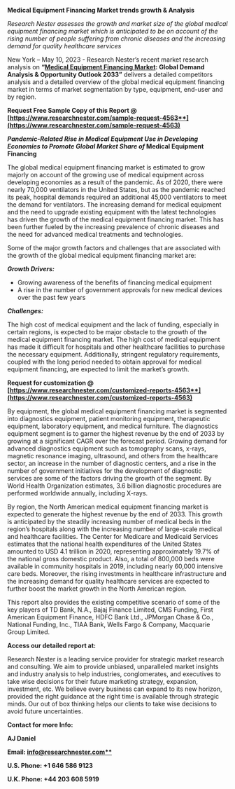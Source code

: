 ﻿**Medical Equipment Financing Market trends growth & Analysis**

*Research Nester assesses the growth and market size of the global medical equipment financing market which is anticipated to be on account of the rising number of people suffering from chronic diseases and the increasing demand for quality healthcare services*

New York – May 10, 2023 - Research Nester’s recent market research analysis on **“[Medical Equipment Financing Market](https://www.researchnester.com/reports/medical-equipment-financing-market/4563): Global Demand Analysis & Opportunity Outlook 2033”** delivers a detailed competitors analysis and a detailed overview of the global medical equipment financing market in terms of market segmentation by type, equipment, end-user and by region. 

**Request Free Sample Copy of this Report @ [https://www.researchnester.com/sample-request-4563**](https://www.researchnester.com/sample-request-4563)**

***Pandemic-Related Rise in Medical Equipment Use in Developing Economies to Promote Global Market Share of* Medical Equipment Financing**

The global medical equipment financing market is estimated to grow majorly on account of the growing use of medical equipment across developing economies as a result of the pandemic. As of 2020, there were nearly 70,000 ventilators in the United States, but as the pandemic reached its peak, hospital demands required an additional 45,000 ventilators to meet the demand for ventilators. The increasing demand for medical equipment and the need to upgrade existing equipment with the latest technologies has driven the growth of the medical equipment financing market. This has been further fueled by the increasing prevalence of chronic diseases and the need for advanced medical treatments and technologies. 

Some of the major growth factors and challenges that are associated with the growth of the global medical equipment financing market are: 

***Growth Drivers:***

- Growing awareness of the benefits of financing medical equipment
- A rise in the number of government approvals for new medical devices over the past few years

***Challenges:***

The high cost of medical equipment and the lack of funding, especially in certain regions, is expected to be major obstacle to the growth of the medical equipment financing market. The high cost of medical equipment has made it difficult for hospitals and other healthcare facilities to purchase the necessary equipment. Additionally, stringent regulatory requirements, coupled with the long period needed to obtain approval for medical equipment financing, are expected to limit the market’s growth.

**Request for customization @  [https://www.researchnester.com/customized-reports-4563**](https://www.researchnester.com/customized-reports-4563)**

By equipment, the global medical equipment financing market is segmented into diagnostics equipment, patient monitoring equipment, therapeutic equipment, laboratory equipment, and medical furniture. The diagnostics equipment segment is to garner the highest revenue by the end of 2033 by growing at a significant CAGR over the forecast period. Growing demand for advanced diagnostics equipment such as tomography scans, x-rays, magnetic resonance imaging, ultrasound, and others from the healthcare sector, an increase in the number of diagnostic centers, and a rise in the number of government initiatives for the development of diagnostic services are some of the factors driving the growth of the segment. By World Health Organization estimates, 3.6 billion diagnostic procedures are performed worldwide annually, including X-rays.

By region, the North American medical equipment financing market is expected to generate the highest revenue by the end of 2033. This growth is anticipated by the steadily increasing number of medical beds in the region’s hospitals along with the increasing number of large-scale medical and healthcare facilities. The Center for Medicare and Medicaid Services estimates that the national health expenditures of the United States amounted to USD 4.1 trillion in 2020, representing approximately 19.7% of the national gross domestic product. Also, a total of 800,000 beds were available in community hospitals in 2019, including nearly 60,000 intensive care beds. Moreover, the rising investments in healthcare infrastructure and the increasing demand for quality healthcare services are expected to further boost the market growth in the North American region.

This report also provides the existing competitive scenario of some of the key players of TD Bank, N.A., Bajaj Finance Limited, CMS Funding, First American Equipment Finance, HDFC Bank Ltd., JPMorgan Chase & Co., National Funding, Inc., TIAA Bank, Wells Fargo & Company, Macquarie Group Limited.

**Access our detailed report at:**

Research Nester is a leading service provider for strategic market research and consulting. We aim to provide unbiased, unparalleled market insights and industry analysis to help industries, conglomerates, and executives to take wise decisions for their future marketing strategy, expansion, investment, etc. We believe every business can expand to its new horizon, provided the right guidance at the right time is available through strategic minds. Our out of box thinking helps our clients to take wise decisions to avoid future uncertainties.

**Contact for more Info:** 

**AJ Daniel**

**Email: [info@researchnester.com**](mailto:info@researchnester.com)**

**U.S. Phone: +1 646 586 9123** 

**U.K. Phone: +44 203 608 5919**


